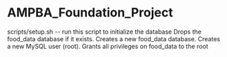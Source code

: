# AMPBA_Foundation_Project

scripts/setup.sh -- run this script to initialize the database 
Drops the food_data database if it exists.
Creates a new food_data database.
Creates a new MySQL user (root).
Grants all privileges on food_data to the root



